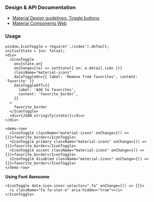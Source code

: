 ### Design & API Documentation

- [Material Design guidelines: Toggle buttons](https://material.io/guidelines/components/buttons.html#buttons-toggle-buttons)
- [Material Components Web](https://material.io/components/web/catalog/buttons/icon-toggle-buttons/)

### Usage

```
window.IconToggle = require('./index').default;
initialState = {on: false};
<div>
  <IconToggle
    on={state.on}
    onChange={(e) => setState({ on: e.detail.isOn })}
    className="material-icons"
    dataToggleOn={{ label: 'Remove from favorites', content: 'favorite' }}
    dataToggleOff={{
      label: 'Add to favorites',
      content: 'favorite_border',
    }}
  >
    favorite_border
  </IconToggle>
  <div>{JSON.stringify(state)}</div>
</div>
```

```
<demo-row>
  <IconToggle className="material-icons" onChange={() => {}}>favorite_border</IconToggle>
  <IconToggle primary className="material-icons" onChange={() => {}}>favorite_border</IconToggle>
  <IconToggle accent className="material-icons" onChange={() => {}}>favorite_border</IconToggle>
  <IconToggle disabled className="material-icons" onChange={() => {}}>favorite_border</IconToggle>
</demo-row>
```

**Using Font Awesome**

```
<IconToggle data-icon-inner-selector=".fa" onChange={() => {}}>
  <i className="fa fa-star-o" aria-hidden="true"></i>
</IconToggle>
```
